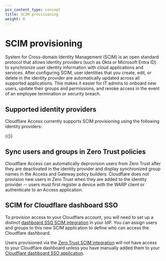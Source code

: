 ```yaml
---
pcx_content_type: concept
title: SCIM provisioning
weight: 6
---
```


# SCIM provisioning

System for Cross-domain Identity Management (SCIM) is an open standard protocol that allows identity providers (such as Okta or Microsoft Entra ID) to synchronize user identity information with cloud applications and services. After configuring SCIM, user identities that you create, edit, or delete in the identity provider are automatically updated across all supported applications. This makes it easier for IT admins to onboard new users, update their groups and permissions, and revoke access in the event of an employee termination or security breach.

## Supported identity providers

Cloudflare Access currently supports SCIM provisioning using the following identity providers:

{{<render file="access/_scim-supported-idps.md">}}

## Sync users and groups in Zero Trust policies

Cloudflare Access can automatically deprovision users from Zero Trust after they are deactivated in the identity provider and display synchronized group names in the Access and Gateway policy builders. Cloudflare does not provision new users in Zero Trust when they are added to the identity provider -- users must first register a device with the WARP client or authenticate to an Access application.

## SCIM for Cloudflare dashboard SSO

To provision access to your Cloudflare account, you will need to set up a distinct [dashboard SSO SCIM integration](/fundamentals/setup/account/account-security/scim-setup/) in your IdP. You can assign users and groups to this new SCIM application to define who can access the Cloudflare dashboard.

Users provisioned via the [Zero Trust SCIM integration](#sync-users-and-groups-in-zero-trust-policies) will not have access to your Cloudflare dashboard unless you have manually added them to your [Cloudflare dashboard SSO application](/cloudflare-one/applications/configure-apps/dash-sso-apps/).
